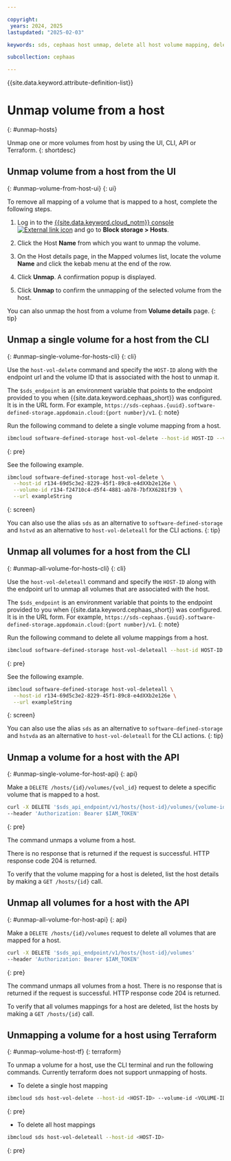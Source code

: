 ```yaml
---

copyright:
 years: 2024, 2025
lastupdated: "2025-02-03"

keywords: sds, cephaas host unmap, delete all host volume mapping, delete volume mapping for a host,

subcollection: cephaas

---
```


{{site.data.keyword.attribute-definition-list}}

# Unmap volume from a host
{: #unmap-hosts}

Unmap one or more volumes from host by using the UI, CLI, API or Terraform.
{: shortdesc}


## Unmap volume from a host from the UI
{: #unmap-volume-from-host-ui}
{: ui}

To remove all mapping of a volume that is mapped to a host, complete the following steps.

1. Log in to the [{{site.data.keyword.cloud_notm}} console ![External link icon](../icons/launch-glyph.svg "External link icon")](https://{DomainName}/software-defined-storage) and go to **Block storage > Hosts**.

2. Click the Host **Name** from which you want to unmap the volume.

3. On the Host details page, in the Mapped volumes list, locate the volume **Name** and click the kebab menu at the end of the row.

4. Click **Unmap**. A confirmation popup is displayed.

5. Click **Unmap** to confirm the unmapping of the selected volume from the host.


You can also unmap the host from a volume from **Volume details** page.
{: tip}




## Unmap a single volume for a host from the CLI
{: #unmap-single-volume-for-hosts-cli}
{: cli}

Use the `host-vol-delete` command and specify the `HOST-ID` along with the endpoint url and the volume ID that is associated with the host to unmap it.

The `$sds_endpoint` is an environment variable that points to the endpoint provided to you when {{site.data.keyword.cephaas_short}} was configured. It is in the URL form. For example, `https://sds-cephaas.{uuid}.software-defined-storage.appdomain.cloud:{port number}/v1`.
{: note}

Run the following command to delete a single volume mapping from a host.

```sh
ibmcloud software-defined-storage host-vol-delete --host-id HOST-ID --volume-id VOLUME-ID --url string
```
{: pre}

See the following example.

```sh
ibmcloud software-defined-storage host-vol-delete \
  --host-id r134-69d5c3e2-8229-45f1-89c8-e4dXXb2e126e \
  --volume-id r134-f24710c4-d5f4-4881-ab78-7bfXX6281f39 \
  --url exampleString
```
{: screen}

You can also use the alias `sds` as an alternative to `software-defined-storage` and `hstvd` as an alternative to `host-vol-deleteall` for the CLI actions.
{: tip}


## Unmap all volumes for a host from the CLI
{: #unmap-all-volume-for-hosts-cli}
{: cli}

Use the `host-vol-deleteall` command and specify the `HOST-ID` along with the endpoint url to unmap all volumes that are associated with the host.

The `$sds_endpoint` is an environment variable that points to the endpoint provided to you when {{site.data.keyword.cephaas_short}} was configured. It is in the URL form. For example, `https://sds-cephaas.{uuid}.software-defined-storage.appdomain.cloud:{port number}/v1`.
{: note}

Run the following command to delete all volume mappings from a host.

```sh
ibmcloud software-defined-storage host-vol-deleteall --host-id HOST-ID --url string
```
{: pre}

See the following example.

```sh
ibmcloud software-defined-storage host-vol-deleteall \
  --host-id r134-69d5c3e2-8229-45f1-89c8-e4dXXb2e126e \
  --url exampleString
```
{: screen}

You can also use the alias `sds` as an alternative to `software-defined-storage` and `hstvda` as an alternative to `host-vol-deleteall` for the CLI actions.
{: tip}

## Unmap a volume for a host with the API
{: #unmap-single-volume-for-host-api}
{: api}

Make a `DELETE /hosts/{id}/volumes/{vol_id}` request to delete a specific volume that is mapped to a host.

```sh
curl -X DELETE '$sds_api_endpoint/v1/hosts/{host-id}/volumes/{volume-id}'
--header 'Authorization: Bearer $IAM_TOKEN'
```
{: pre}

The command unmaps a volume from a host.

There is no response that is returned if the request is successful. HTTP response code 204 is returned.


To verify that the volume mapping for a host is deleted, list the host details by making a `GET /hosts/{id}` call.



## Unmap all volumes for a host with the API
{: #unmap-all-volume-for-host-api}
{: api}

Make a `DELETE /hosts/{id}/volumes` request to delete all volumes that are mapped for a host.

```sh
curl -X DELETE '$sds_api_endpoint/v1/hosts/{host-id}/volumes'
--header 'Authorization: Bearer $IAM_TOKEN'
```
{: pre}

The command unmaps all volumes from a host.
There is no response that is returned if the request is successful. HTTP response code 204 is returned.


To verify that all volumes mappings for a host are deleted, list the hosts by making a `GET /hosts/{id}` call.

## Unmapping a volume for a host using Terraform
{: #unmap-volume-host-tf}
{: terraform}

To unmap a volume for a host, use the CLI terminal and run the following commands. Currently terraform does not support unmapping of hosts.

* To delete a single host mapping

```sh
ibmcloud sds host-vol-delete --host-id <HOST-ID> --volume-id <VOLUME-ID>
```
{: pre}

* To delete all host mappings

```sh
ibmcloud sds host-vol-deleteall --host-id <HOST-ID>
```
{: pre}
